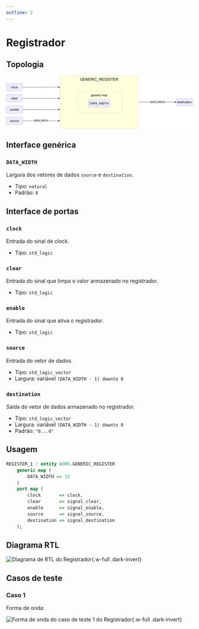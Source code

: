 ```yaml
---
outline: 2
---
```


# Registrador

## Topologia

![alt text](/public/images/reference/report_components/generic_register.drawio.svg)

## Interface genérica

### `DATA_WIDTH` <Badge type="neutral" text="GENERIC" />

Largura dos vetores de dados `source` e `destination`.

- Tipo: `natural`
- Padrão: `8`

## Interface de portas

### `clock` <Badge type="success" text="INPUT" />

Entrada do sinal de clock.

- Tipo: `std_logic`

### `clear` <Badge type="success" text="INPUT" />

Entrada do sinal que limpa o valor armazenado no registrador.

- Tipo: `std_logic`

### `enable` <Badge type="success" text="INPUT" />

Entrada do sinal que ativa o registrador.

- Tipo: `std_logic`

### `source` <Badge type="success" text="INPUT" />

Entrada do vetor de dados.

- Tipo: `std_logic_vector`
- Largura: variável `(DATA_WIDTH - 1) downto 0`

### `destination` <Badge type="danger" text="OUTPUT" />

Saída do vetor de dados armazenado no registrador.

- Tipo: `std_logic_vector`
- Largura: variável `(DATA_WIDTH - 1) downto 0`
- Padrão: `"0...0"`

## Usagem

```vhdl
REGISTER_1 : entity WORK.GENERIC_REGISTER
    generic map (
        DATA_WIDTH => 32
    )
    port map (
        clock       => clock,
        clear       => signal_clear,
        enable      => signal_enable,
        source      => signal_source,
        destination => signal_destination
    );
```

## Diagrama RTL

<pan-container>

![Diagrama de RTL do Registrador](/images/reference/components/generic_register_netlist.svg){.w-full .dark-invert}

</pan-container>

## Casos de teste

### Caso 1 <Badge type="info" text="tb_GENERIC_REGISTER_case_1" />

Forma de onda:

<pan-container :grid="false">

![Forma de onda do caso de teste 1 do Registrador](/images/reference/components/tb_generic_register_case_1.svg){.w-full .dark-invert}

</pan-container>
